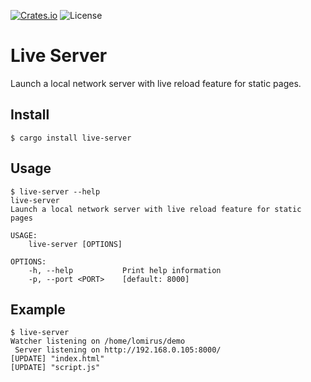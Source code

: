 [![Crates.io](https://img.shields.io/crates/v/html_editor)](https://crates.io/crates/live-server)
![License](https://img.shields.io/crates/l/live-server)

# Live Server

Launch a local network server with live reload feature for static pages.

## Install

```console
$ cargo install live-server
```

## Usage

```console
$ live-server --help
live-server 
Launch a local network server with live reload feature for static pages

USAGE:
    live-server [OPTIONS]

OPTIONS:
    -h, --help           Print help information
    -p, --port <PORT>    [default: 8000]
```

## Example

```console
$ live-server
Watcher listening on /home/lomirus/demo
 Server listening on http://192.168.0.105:8000/
[UPDATE] "index.html"
[UPDATE] "script.js"
```